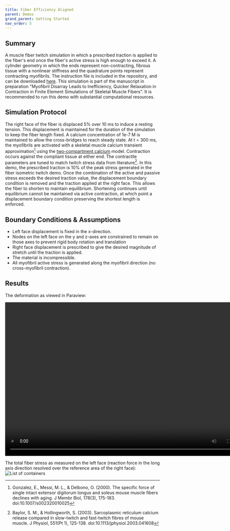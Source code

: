 ```yaml
---
title: Fiber Efficiency Aligned
parent: Demos
grand_parent: Getting Started
nav_order: 5
---
```


Summary
-------
A muscle fiber twitch simulation in which a prescribed traction is applied to the fiber's end once the fiber's active stress is high enough to exceed it. A cylinder geometry in which the ends represent non-contracting, fibrous tissue with a nonlinear stiffness and the quadrature points represent contracting myofibrils. The instruction file is included in the repository, and can be downloaded <a href="https://github.com/MMoTH/FEniCS-Myosim/blob/master/demos/fiber_twitch_aligned_demo/fiber_isometric_twitch_aligned_demo.json">here</a>. This simulation is part of the manuscript in preparation "Myofibril Disarray Leads to Inefficiency, Quicker Relaxation in Contraction in Finite Element Simulations of Skeletal Muscle Fibers". It is recommended to run this demo with substantial computational resources.

Simulation Protocol
-------------------
The right face of the fiber is displaced 5% over 10 ms to induce a resting tension. This displacement is maintained for the duration of the simulation to keep the fiber length fixed. A calcium concentration of 1e-7 M is maintained to allow the cross-bridges to reach steady state. At t = 300 ms, the myofibrils are activated with a skeletal muscle calcium transient approximation[^1] using the [two-compartment calcium](../../../model_formulations/calcium_models/two_compartment_model/two_compartment_model.md) model. Contraction occurs against the compliant tissue at either end. The contractile parameters are tuned to match twitch stress data from literature[^2]. In this demo, the prescribed traction is 10% of the peak stress generated in the fiber isometric twitch demo. Once the combination of the active and passive stress exceeds the desired traction value, the displacement boundary condition is removed and the traction applied at the right face. This allows the fiber to shorten to maintain equilibrium. Shortening continues until equilibrium cannot be  maintained via active contraction, at which point a displacement boundary condition preserving the shortest length is enforced.

Boundary Conditions & Assumptions
---------------------------------
- Left face displacement is fixed in the x-direction.
- Nodes on the left face on the y and z-axes are constrained to remain on those axes to prevent rigid body rotation and translation
- Right face displacement is prescribed to give the desired magnitude of stretch until the traction is applied.
- The material is incompressible.
- All myofibril active stress is generated along the myofibril direction (no cross-myofibril contraction).

Results
-------
The deformation as viewed in Paraview:

<video width="800" height="500" controls>
  <source src="shortening_animation.mp4" type="video/mp4">
</video>

The total fiber stress as measured on the left face (reaction force in the long axis direction resolved over the reference area of the right face):  
![List of containers](aligned_twitch_stress.png)


[^1]: Gonzalez, E., Messi, M. L., & Delbono, O. (2000). The specific force of single intact extensor digitorum longus and soleus mouse muscle fibers declines with aging. J Membr Biol, 178(3), 175-183. doi:10.1007/s002320010025

[^2]: Baylor, S. M., & Hollingworth, S. (2003). Sarcoplasmic reticulum calcium release compared in slow-twitch and fast-twitch fibres of mouse muscle. J Physiol, 551(Pt 1), 125-138. doi:10.1113/jphysiol.2003.041608

